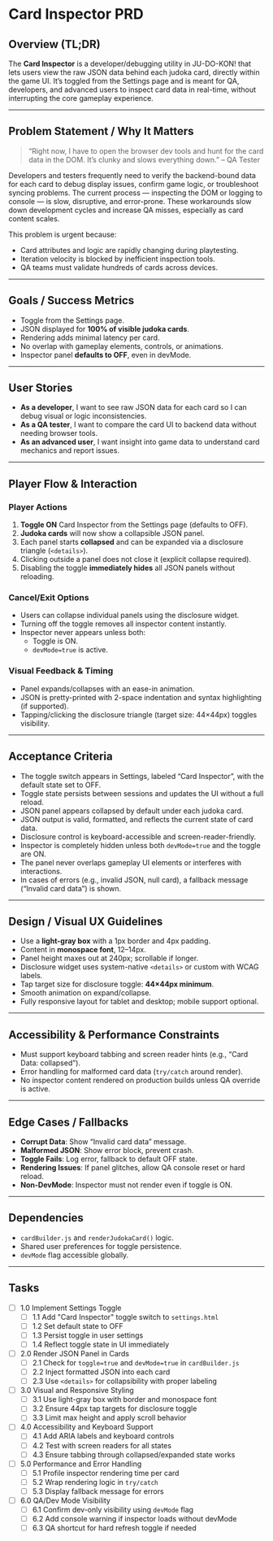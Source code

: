 # Card Inspector PRD

## Overview (TL;DR)

The **Card Inspector** is a developer/debugging utility in JU-DO-KON! that lets users view the raw JSON data behind each judoka card, directly within the game UI. It’s toggled from the Settings page and is meant for QA, developers, and advanced users to inspect card data in real-time, without interrupting the core gameplay experience.

---

## Problem Statement / Why It Matters

> “Right now, I have to open the browser dev tools and hunt for the card data in the DOM. It’s clunky and slows everything down.” – QA Tester

Developers and testers frequently need to verify the backend-bound data for each card to debug display issues, confirm game logic, or troubleshoot syncing problems. The current process — inspecting the DOM or logging to console — is slow, disruptive, and error-prone. These workarounds slow down development cycles and increase QA misses, especially as card content scales.

This problem is urgent because:
- Card attributes and logic are rapidly changing during playtesting.
- Iteration velocity is blocked by inefficient inspection tools.
- QA teams must validate hundreds of cards across devices.

---

## Goals / Success Metrics

- Toggle from the Settings page.
- JSON displayed for **100% of visible judoka cards**.
- Rendering adds minimal latency per card.
- No overlap with gameplay elements, controls, or animations.
- Inspector panel **defaults to OFF**, even in devMode.

---

## User Stories

- **As a developer**, I want to see raw JSON data for each card so I can debug visual or logic inconsistencies.
- **As a QA tester**, I want to compare the card UI to backend data without needing browser tools.
- **As an advanced user**, I want insight into game data to understand card mechanics and report issues.

---

## Player Flow & Interaction

### Player Actions
1. **Toggle ON** Card Inspector from the Settings page (defaults to OFF).
2. **Judoka cards** will now show a collapsible JSON panel.
3. Each panel starts **collapsed** and can be expanded via a disclosure triangle (`<details>`).
4. Clicking outside a panel does not close it (explicit collapse required).
5. Disabling the toggle **immediately hides** all JSON panels without reloading.

### Cancel/Exit Options
- Users can collapse individual panels using the disclosure widget.
- Turning off the toggle removes all inspector content instantly.
- Inspector never appears unless both:
  - Toggle is ON.
  - `devMode=true` is active.

### Visual Feedback & Timing
- Panel expands/collapses with an ease-in animation.
- JSON is pretty-printed with 2-space indentation and syntax highlighting (if supported).
- Tapping/clicking the disclosure triangle (target size: 44×44px) toggles visibility.

---

## Acceptance Criteria

- The toggle switch appears in Settings, labeled “Card Inspector”, with the default state set to OFF.
- Toggle state persists between sessions and updates the UI without a full reload.
- JSON panel appears collapsed by default under each judoka card.
- JSON output is valid, formatted, and reflects the current state of card data.
- Disclosure control is keyboard-accessible and screen-reader-friendly.
- Inspector is completely hidden unless both `devMode=true` and the toggle are ON.
- The panel never overlaps gameplay UI elements or interferes with interactions.
- In cases of errors (e.g., invalid JSON, null card), a fallback message (“Invalid card data”) is shown.

---

## Design / Visual UX Guidelines

- Use a **light-gray box** with a 1px border and 4px padding.
- Content in **monospace font**, 12–14px.
- Panel height maxes out at 240px; scrollable if longer.
- Disclosure widget uses system-native `<details>` or custom with WCAG labels.
- Tap target size for disclosure toggle: **44×44px minimum**.
- Smooth animation on expand/collapse.
- Fully responsive layout for tablet and desktop; mobile support optional.

---

## Accessibility & Performance Constraints

- Must support keyboard tabbing and screen reader hints (e.g., “Card Data: collapsed”).
- Error handling for malformed card data (`try/catch` around render).
- No inspector content rendered on production builds unless QA override is active.

---

## Edge Cases / Fallbacks

- **Corrupt Data**: Show “Invalid card data” message.
- **Malformed JSON**: Show error block, prevent crash.
- **Toggle Fails**: Log error, fallback to default OFF state.
- **Rendering Issues**: If panel glitches, allow QA console reset or hard reload.
- **Non-DevMode**: Inspector must not render even if toggle is ON.

---

## Dependencies

- `cardBuilder.js` and `renderJudokaCard()` logic.
- Shared user preferences for toggle persistence.
- `devMode` flag accessible globally.

---

## Tasks

- [ ] 1.0 Implement Settings Toggle
  - [ ] 1.1 Add "Card Inspector" toggle switch to `settings.html`
  - [ ] 1.2 Set default state to OFF
  - [ ] 1.3 Persist toggle in user settings
  - [ ] 1.4 Reflect toggle state in UI immediately

- [ ] 2.0 Render JSON Panel in Cards
  - [ ] 2.1 Check for `toggle=true` and `devMode=true` in `cardBuilder.js`
  - [ ] 2.2 Inject formatted JSON into each card
  - [ ] 2.3 Use `<details>` for collapsibility with proper labeling

- [ ] 3.0 Visual and Responsive Styling
  - [ ] 3.1 Use light-gray box with border and monospace font
  - [ ] 3.2 Ensure 44px tap targets for disclosure toggle
  - [ ] 3.3 Limit max height and apply scroll behavior

- [ ] 4.0 Accessibility and Keyboard Support
  - [ ] 4.1 Add ARIA labels and keyboard controls
  - [ ] 4.2 Test with screen readers for all states
  - [ ] 4.3 Ensure tabbing through collapsed/expanded state works

- [ ] 5.0 Performance and Error Handling
  - [ ] 5.1 Profile inspector rendering time per card
  - [ ] 5.2 Wrap rendering logic in `try/catch`
  - [ ] 5.3 Display fallback message for errors

- [ ] 6.0 QA/Dev Mode Visibility
  - [ ] 6.1 Confirm dev-only visibility using `devMode` flag
  - [ ] 6.2 Add console warning if inspector loads without devMode
  - [ ] 6.3 QA shortcut for hard refresh toggle if needed